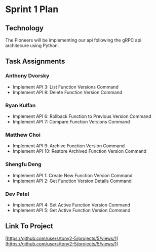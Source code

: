 # Sprint 1 Plan
## Technology
The Pioneers will be implementing our api following the gRPC api architecure using Python.
## Task Assignments
### Anthony Dvorsky
- Implement API 3: List Function Versions Command
- Implement API 8: Delete Function Version Command
### Ryan Kulfan
- Implement API 6: Rollback Function to Previous Version Command
- Implement API 7: Compare Function Versions Command
### Matthew Choi
- Implement API 9: Archive Function Version Command
- Implement API 10: Restore Archived Function Version Command
### Shengfu Deng
- Implement API 1: Create New Function Version Command
- Implement API 2: Get Function Version Details Command
### Dev Patel
- Implement API 4: Set Active Function Version Command
- Implement API 5: Get Active Function Version Command
## Link To Project
[https://github.com/users/tony2-5/projects/5/views/1](https://github.com/users/tony2-5/projects/5/views/1)